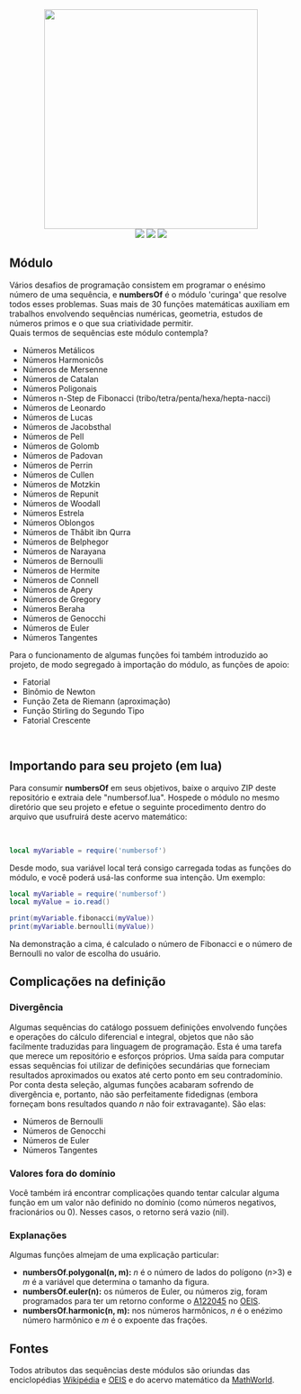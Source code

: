 <div align="center">
<img width=380px height=390px src="https://user-images.githubusercontent.com/110111018/214122638-0f3eedf1-4ef8-46af-9eca-a4758bbb32a6.png"/>
<br>
<img src="https://img.shields.io/github/license/lulu-ancacio/numbersOf?style=plastic">
<img src="http://img.shields.io/static/v1?label=language&message=lua&color=rgb(138,43,226)&style=plastic">
<img src="http://img.shields.io/static/v1?label=language&message=python&color=rgb(0, 154, 69)&style=plastic">
</div>

<h2>Módulo</h2>
<p>
Vários desafios de programação consistem em programar o enésimo número de uma sequência, e <strong>numbersOf</strong> é o módulo 'curinga' que resolve todos esses problemas. Suas mais de 30 funções matemáticas auxiliam em trabalhos envolvendo sequências numéricas, geometria, estudos de números primos e o que sua criatividade permitir. 
<br>
Quais termos de sequências este módulo contempla?
<ul>
<li>Números Metálicos</li>
<li>Números Harmonicôs</li>
<li>Números de Mersenne</li>
<li>Números de Catalan</li>
<li>Números Poligonais</li>
<li>Números n-Step de Fibonacci (tribo/tetra/penta/hexa/hepta-nacci)</li>
<li>Números de Leonardo</li>
<li>Números de Lucas</li>
<li>Números de Jacobsthal</li>
<li>Números de Pell</li>
<li>Números de Golomb</li>
<li>Números de Padovan</li>
<li>Números de Perrin</li>
<li>Números de Cullen</li>
<li>Números de Motzkin</li>
<li>Números de Repunit</li>
<li>Números de Woodall</li>
<li>Números Estrela</li>
<li>Números Oblongos</li>
<li>Números de Thâbit ibn Qurra</li>
<li>Números de Belphegor</li>
<li>Números de Narayana</li>
<li>Números de Bernoulli</li>
<li>Números de Hermite</li>
<li>Números de Connell</li>
<li>Números de Apery</li>
<li>Números de Gregory</li>
<li>Números Beraha</li>
<li>Números de Genocchi</li>
<li>Números de Euler</li>
<li>Números Tangentes</li>
</ul>
Para o funcionamento de algumas funções foi também introduzido ao projeto, de modo segregado à importação do módulo, as funções de apoio:
<ul>
<li>Fatorial</li>
<li>Binômio de Newton</li>
<li>Função Zeta de Riemann (aproximação)</li>
<li>Função Stirling do Segundo Tipo</li>
<li>Fatorial Crescente</li>
</ul>
</p>
<br>
<h2>Importando para seu projeto (em lua)</h2>
<p>
Para consumir <strong>numbersOf</strong> em seus objetivos, baixe o arquivo ZIP deste repositório e extraia dele "numbersof.lua". Hospede o módulo no mesmo diretório que seu projeto e efetue o seguinte procedimento dentro do arquivo que usufruirá deste acervo matemático:
</p>
<br>

```lua
local myVariable = require('numbersof')
```

<p>
Desde modo, sua variável local terá consigo carregada todas as funções do módulo, e você poderá usá-las conforme sua intenção. Um exemplo:
</p>

```lua
local myVariable = require('numbersof')
local myValue = io.read()

print(myVariable.fibonacci(myValue))
print(myVariable.bernoulli(myValue))
```

<p>
Na demonstração a cima, é calculado o número de Fibonacci e o número de Bernoulli no valor de escolha do usuário.
</p>

<h2>Complicações na definição</h2>
<h3>Divergência</h3>
<p>
Algumas sequências do catálogo possuem definições envolvendo funções e operações do cálculo diferencial e integral, objetos que não são facilmente traduzidas para linguagem de programação. Esta é uma tarefa que merece um repositório e esforços próprios. Uma saída para computar essas sequências foi utilizar de definições secundárias que forneciam resultados aproximados ou exatos até certo ponto em seu contradomínio. Por conta desta seleção, algumas funções acabaram sofrendo de divergência e, portanto, não são perfeitamente fidedignas (embora forneçam bons resultados quando <i>n</i> não foir extravagante). São elas:
<ul>
<li>Números de Bernoulli</li>
<li>Números de Genocchi</li>
<li>Números de Euler</li>
<li>Números Tangentes</li>
</ul>
</p>
<h3>Valores fora do domínio</h3>
<p>
Você também irá encontrar complicações quando tentar calcular alguma função em um valor não definido no domínio (como números negativos, fracionários ou 0). Nesses casos, o retorno será vazio (nil).
</p>
<h3>Explanações</h3>
<p>
Algumas funções almejam de uma explicação particular:
<ul>
<li><strong>numbersOf.polygonal(n, m):</strong> <i>n</i> é o número de lados do polígono (<i>n</i>>3) e <i>m</i> é a variável que determina o tamanho da figura.
</li>
<li><strong>numbersOf.euler(n):</strong> os números de Euler, ou números zig, foram programados para ter um retorno conforme o <a href="https://oeis.org/A122045">A122045</a> no <a href="https://oeis.org/">OEIS</a>.
</li>
<li><strong>numbersOf.harmonic(n, m):</strong> nos números harmônicos, <i>n</i> é o enézimo número harmônico e <i>m</i> é o expoente das frações.
</li>
</ul>
</p>
<h2>Fontes</h2>
<p>
Todos atributos das sequências deste módulos são oriundas das enciclopédias <a href="https://wikipedia.org">Wikipédia</a> e <a href="https://oeis.org">OEIS</a> e do acervo matemático da <a href="https://mathworld.wolfram.com/">MathWorld</a>.
</p>
